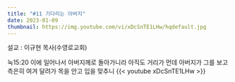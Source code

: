 ```yaml
---
title: "#11 기다리는 아버지"
date: 2023-01-09
thumbnail: https://img.youtube.com/vi/xDcSnTE1LHw/hqdefault.jpg
---
```

설교 : 이규현 목사(수영로교회)
<!--more-->
눅15:20 이에 일어나서 아버지께로 돌아가니라 아직도 거리가 먼데 아버지가 그를 보고 측은히 여겨 달려가 목을 안고 입을 맞추니
{{< youtube xDcSnTE1LHw >}}
